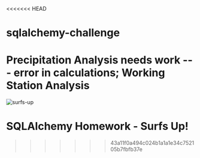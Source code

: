 <<<<<<< HEAD
# sqlalchemy-challenge


Precipitation Analysis needs work --- error in calculations; Working Station Analysis
=======
![surfs-up](https://user-images.githubusercontent.com/82190357/131483610-9e04da8f-2caf-4099-aefa-3f7b1b9bd6f1.png)
# SQLAlchemy Homework - Surfs Up!


>>>>>>> 43a11f0a494c024b1a1a1e34c752105b7fbfb37e
